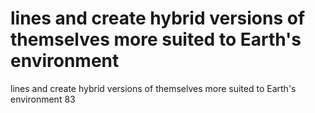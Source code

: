 # lines and create hybrid versions of themselves more suited to Earth's environment

lines and create hybrid versions of themselves more suited to Earth's environment
83